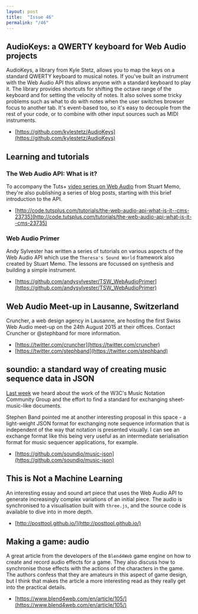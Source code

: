 ```yaml
---
layout: post
title:  "Issue 46"
permalink: "/46"
---
```


## AudioKeys: a QWERTY keyboard for Web Audio projects ##

AudioKeys, a library from Kyle Stetz, allows you to map the keys on a
standard QWERTY keyboard to musical notes. If you've built an
instrument with the Web Audio API this allows anyone with a standard
keyboard to play it. The library provides shortcuts for shifting the
octave range of the keyboard and for setting the velocity of notes. It
also solves some tricky problems such as what to do with notes when
the user switches browser focus to another tab. It's event-based too,
so it's easy to decouple from the rest of your code, or to combine
with other input sources such as MIDI instruments.

- [https://github.com/kylestetz/AudioKeys](https://github.com/kylestetz/AudioKeys)

## Learning and tutorials ##

### The Web Audio API: What is it? ###

To accompany the Tuts+
[video series on Web Audio](http://code.tutsplus.com/courses/add-sound-to-your-site-with-web-audio)
from Stuart Memo, they're also publishing a series of blog posts,
starting with this brief introduction to the API.

- [http://code.tutsplus.com/tutorials/the-web-audio-api-what-is-it--cms-23735](http://code.tutsplus.com/tutorials/the-web-audio-api-what-is-it--cms-23735)

### Web Audio Primer ###

Andy Sylvester has written a series of tutorials on various aspects of
the Web Audio API which use the `Theresa's Sound World` framework also
created by Stuart Memo. The lessons are focussed on synthesis and
building a simple instrument.

- [https://github.com/andysylvester/TSW_WebAudioPrimer](https://github.com/andysylvester/TSW_WebAudioPrimer)

## Web Audio Meet-up in Lausanne, Switzerland ##

Cruncher, a web design agency in Lausanne, are hosting the first Swiss
Web Audio meet-up on the 24th August 2015 at their offices. Contact
Cruncher or @stephband for more information.

- [https://twitter.com/cruncher](https://twitter.com/cruncher)
- [https://twitter.com/stephband](https://twitter.com/stephband)

## soundio: a standard way of creating music sequence data in JSON ##

[Last week](http://blog.chrislowis.co.uk/waw/2015/08/07/web-audio-weekly-45.html)
we heard about the work of the W3C's Music Notation Community Group
and the effort to find a standard for exchanging sheet-music-like documents.

Stephen Band pointed me at another interesting proposal in this
space - a light-weight JSON format for exchanging note sequence
information that is independent of the way that notation is presented
visually. I can see an exchange format like this being very useful as
an intermediate serialisation format for music sequencer applications,
for example.

- [https://github.com/soundio/music-json](https://github.com/soundio/music-json)

## This is Not a Machine Learning ##

An interesting essay and sound art piece that uses the Web Audio API
to generate increasingly complex variations of an initial piece. The
audio is synchronised to a visualisation built with `three.js`, and
the source code is available to dive into in more depth.

- [http://posttool.github.io/](http://posttool.github.io/)

## Making a game: audio ##

A great article from the developers of the `Blend4Web` game engine on
how to create and record audio effects for a game. They also discuss
how to synchronise those effects with the actions of the characters in
the game. The authors confess that they are amateurs in this aspect of
game design, but I think that makes the article a more interesting
read as they really get into the practical details.

- [https://www.blend4web.com/en/article/105/](https://www.blend4web.com/en/article/105/)
